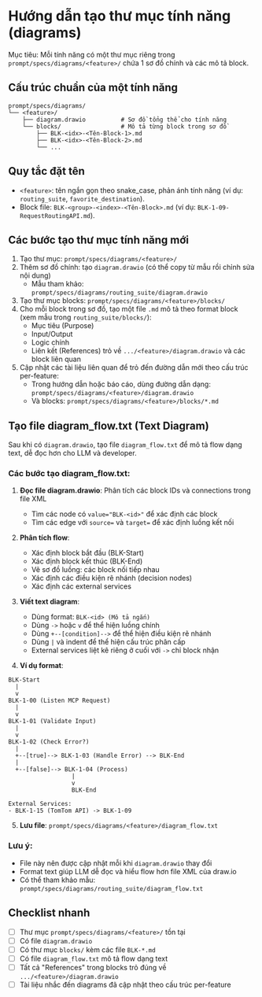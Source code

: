# Hướng dẫn tạo thư mục tính năng (diagrams)

Mục tiêu: Mỗi tính năng có một thư mục riêng trong `prompt/specs/diagrams/<feature>/` chứa 1 sơ đồ chính và các mô tả block.

## Cấu trúc chuẩn của một tính năng
```
prompt/specs/diagrams/
└── <feature>/
    ├── diagram.drawio          # Sơ đồ tổng thể cho tính năng
    └── blocks/                 # Mô tả từng block trong sơ đồ
        ├── BLK-<idx>-<Tên-Block-1>.md
        ├── BLK-<idx>-<Tên-Block-2>.md
        └── ...
```

## Quy tắc đặt tên
- `<feature>`: tên ngắn gọn theo snake_case, phản ánh tính năng (ví dụ: `routing_suite`, `favorite_destination`).
- Block file: `BLK-<group>-<index>-<Tên-Block>.md` (ví dụ: `BLK-1-09-RequestRoutingAPI.md`).

## Các bước tạo thư mục tính năng mới
1) Tạo thư mục: `prompt/specs/diagrams/<feature>/`
2) Thêm sơ đồ chính: tạo `diagram.drawio` (có thể copy từ mẫu rồi chỉnh sửa nội dung) 
   - Mẫu tham khảo: `prompt/specs/diagrams/routing_suite/diagram.drawio`
3) Tạo thư mục blocks: `prompt/specs/diagrams/<feature>/blocks/`
4) Cho mỗi block trong sơ đồ, tạo một file `.md` mô tả theo format block (xem mẫu trong `routing_suite/blocks/`):
   - Mục tiêu (Purpose)
   - Input/Output
   - Logic chính
   - Liên kết (References) trỏ về `.../<feature>/diagram.drawio` và các block liên quan
5) Cập nhật các tài liệu liên quan để trỏ đến đường dẫn mới theo cấu trúc per-feature:
   - Trong hướng dẫn hoặc báo cáo, dùng đường dẫn dạng: `prompt/specs/diagrams/<feature>/diagram.drawio`
   - Và blocks: `prompt/specs/diagrams/<feature>/blocks/*.md`

## Tạo file diagram_flow.txt (Text Diagram)

Sau khi có `diagram.drawio`, tạo file `diagram_flow.txt` để mô tả flow dạng text, dễ đọc hơn cho LLM và developer.

### Các bước tạo diagram_flow.txt:

1. **Đọc file diagram.drawio**: Phân tích các block IDs và connections trong file XML
   - Tìm các node có `value="BLK-<id>"` để xác định các block
   - Tìm các edge với `source=` và `target=` để xác định luồng kết nối

2. **Phân tích flow**:
   - Xác định block bắt đầu (BLK-Start)
   - Xác định block kết thúc (BLK-End)
   - Vẽ sơ đồ luồng: các block nối tiếp nhau
   - Xác định các điều kiện rẽ nhánh (decision nodes)
   - Xác định các external services

3. **Viết text diagram**:
   - Dùng format: `BLK-<id> (Mô tả ngắn)`
   - Dùng `->` hoặc `v` để thể hiện luồng chính
   - Dùng `+--[condition]-->` để thể hiện điều kiện rẽ nhánh
   - Dùng `|` và indent để thể hiện cấu trúc phân cấp
   - External services liệt kê riêng ở cuối với `->` chỉ block nhận

4. **Ví dụ format**:
```
BLK-Start
  |
  v
BLK-1-00 (Listen MCP Request)
  |
  v
BLK-1-01 (Validate Input)
  |
  v
BLK-1-02 (Check Error?)
  |
  +--[true]--> BLK-1-03 (Handle Error) --> BLK-End
  |
  +--[false]--> BLK-1-04 (Process)
                  |
                  v
                  BLK-End

External Services:
- BLK-1-15 (TomTom API) -> BLK-1-09
```

5. **Lưu file**: `prompt/specs/diagrams/<feature>/diagram_flow.txt`

### Lưu ý:
- File này nên được cập nhật mỗi khi `diagram.drawio` thay đổi
- Format text giúp LLM dễ đọc và hiểu flow hơn file XML của draw.io
- Có thể tham khảo mẫu: `prompt/specs/diagrams/routing_suite/diagram_flow.txt`

## Checklist nhanh
- [ ] Thư mục `prompt/specs/diagrams/<feature>/` tồn tại
- [ ] Có file `diagram.drawio`
- [ ] Có thư mục `blocks/` kèm các file `BLK-*.md`
- [ ] Có file `diagram_flow.txt` mô tả flow dạng text
- [ ] Tất cả "References" trong blocks trỏ đúng về `.../<feature>/diagram.drawio`
- [ ] Tài liệu nhắc đến diagrams đã cập nhật theo cấu trúc per-feature

